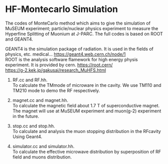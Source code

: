 # HF-Montecarlo Simulation
The codes of MonteCarlo method which aims to give the simulation of MuSEUM experiment; particle/nuclear physics experiment to measure the Hyperfine Splitting of Muonium at J-PARC. The full codes is based on ROOT and GEANT4.<br>

GEANT4 is the simulation package of radiation. It is used in the fields of physics, etc. medical...
https://geant4.web.cern.ch/node/1<br>
ROOT is the analysis software flamework for high energy physis experiment. It is provided by cern.
https://root.cern/<br>
https://g-2.kek.jp/gakusai/research_MuHFS.html

1. RF.cc and RF.hh.<br>
To calculate the TMmode of microware in the cavity. We use TM110 and TM210 mode to demo the RF respectively.

2. magnet.cc and magnet.hh.<br>
To calculate the magnetic field about 1.7 T of superconductive magnet. The magnet will use at MuSEUM experiment and muon(g-2) experiment in the future.

3. stop.cc and stop.hh.<br>
To calculate and analysis the muon stopping distribution in the RFcavity Using Geant4. 

4. simulator.cc and simulator.hh.<br>
To calculate the effective microwave distribution by superposition of RF field and muons distribution.

